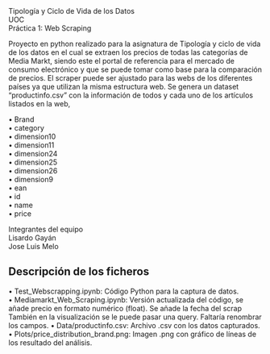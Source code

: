 <html>
Tipología y Ciclo de Vida de los Datos<br/>
UOC<br/>
Práctica 1: Web Scraping

<p>
Proyecto en python realizado para la asignatura de Tipología y ciclo de vida de los datos en el cual se extraen los precios de todas las categorías de Media Markt, siendo este el portal de referencia para el mercado de consumo electrónico y que se puede tomar como base para la comparación de precios. El scraper puede ser ajustado para las webs de los diferentes países ya que utilizan la misma estructura web.
Se genera un dataset “productinfo.csv” con la información de todos y cada uno de los artículos listados en la web, </p>

•	Brand<br/>
•	category<br/>
•	dimension10<br/>
•	dimension11<br/>
•	dimension24<br/>
•	dimension25<br/>
•	dimension26<br/>
•	dimension9<br/>
•	ean<br/>
•	id<br/>
•	name<br/>
•	price<br/>

<p>Integrantes del equipo<br/>
Lisardo Gayán <br/>
Jose Luis Melo </p>

## Descripción de los ficheros
• Test_Webscrapping.ipynb: Código Python para la captura de datos.<br/>
• Mediamarkt_Web_Scraping.ipynb: Versión actualizada del código, se añade precio en formato numérico (float). 
  Se añade la fecha del scrap
  También en la visualización se le puede pasar una query.
  Faltaría renombrar los campos.
• Data/productinfo.csv: Archivo .csv con los datos capturados.<br/>
• Plots/price_distribution_brand.png: Imagen .png con gráfico de líneas de los resultado del análisis.<br/>
</html>
